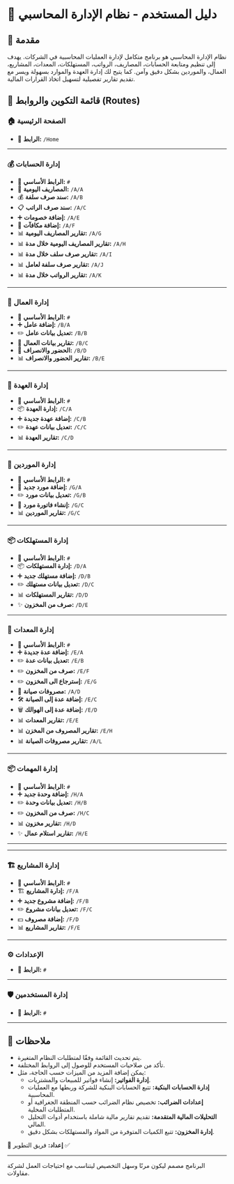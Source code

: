 # 📌 دليل المستخدم - نظام الإدارة المحاسبي

## 🌟 مقدمة

نظام الإدارة المحاسبي هو برنامج متكامل لإدارة العمليات المحاسبية في الشركات. يهدف إلى تنظيم ومتابعة الحسابات، المصاريف، الرواتب، المستهلكات، المعدات، المشاريع، العمال، والموردين بشكل دقيق وآمن. كما يتيح لك إدارة العهدة والموارد بسهولة ويسر مع تقديم تقارير تفصيلية لتسهيل اتخاذ القرارات المالية.

## 📍 قائمة التكوين والروابط (Routes)

### 🏠 الصفحة الرئيسية

- 📌 **الرابط:** `/Home`

---

### 💰 إدارة الحسابات

- 📌 **الرابط الأساسي:** `#`
- 📄 **المصاريف اليومية:** `/A/A`
- 💰 **سند صرف سلفة:** `/A/B`
- 📋 **سند صرف الراتب:** `/A/C`
- ➕ **إضافة خصومات:** `/A/E`
- 🎁 **إضافة مكافآت:** `/A/F`
- 📊 **تقارير المصاريف اليومية:** `/A/G`
- 📊 **تقارير المصاريف اليومية خلال مدة:** `/A/H`
- 📊 **تقارير صرف سلف خلال مدة:** `/A/I`
- 📊 **تقارير صرف سلفة لعامل:** `/A/J`
- 📊 **تقارير الرواتب خلال مدة:** `/A/K`

---

### 👷 إدارة العمال

- 📌 **الرابط الأساسي:** `#`
- ➕ **إضافة عامل:** `/B/A`
- ✏️ **تعديل بيانات عامل:** `/B/B`
- 📑 **تقارير بيانات العمال:** `/B/C`
- 📅 **الحضور والانصراف:** `/B/D`
- 📊 **تقارير الحضور والانصراف:** `/B/E`

---

### 🏦 إدارة العهدة

- 📌 **الرابط الأساسي:** `#`
- 📦 **إدارة العهدة:** `/C/A`
- ➕ **إضافة عهدة جديدة:** `/C/B`
- ✏️ **تعديل بيانات عهدة:** `/C/C`
- 📊 **تقارير العهدة:** `/C/D`

---

### 🚛 إدارة الموردين

- 📌 **الرابط الأساسي:** `#`
- 🏪 **إضافة مورد جديد:** `/G/A`
- ✏️ **تعديل بيانات مورد:** `/G/B`
- 🧾 **إنشاء فاتورة مورد:** `/G/C`
- 📊 **تقارير الموردين:** `/G/C`

---

### 📦 إدارة المستهلكات

- 📌 **الرابط الأساسي:** `#`
- 📦 **إدارة المستهلكات:** `/D/A`
- ➕ **إضافة مستهلك جديد:** `/D/B`
- ✏️ **تعديل بيانات مستهلك:** `/D/C`
- 📊 **تقارير المستهلكات:** `/D/D`
- ✨ **صرف من المخزون:** `/D/E`

---

### 🔧 إدارة المعدات

- 📌 **الرابط الأساسي:** `#`
- ➕ **إضافة عدة جديدة:** `/E/A`
- ✏️ **تعديل بيانات عدة:** `/E/B`
- ✏️ **صرف من المخزون:** `/E/F`
- ✏️ **إسترجاع الى المخزون:** `/E/G`
- 🔧 **مصروفات صيانة:** `/A/D`
- 🛠️ **إضافة عدة إلى الصيانة:** `/E/C`
- 🗑️ **إضافة عدة إلى الهوالك:** `/E/D`
- 📊 **تقارير المعدات:** `/E/E`
- 📊 **تقارير المصروف من المخزن:** `/E/H`
- 📊 **تقارير مصروفات الصيانة:** `/A/L`

---

### 📦 إدارة المهمات

- 📌 **الرابط الأساسي:** `#`
- ➕ **إضافة وحدة جديد:** `/H/A`
- ✏️ **تعديل بيانات وحدة:** `/H/B`
- ✏️ **صرف من المخزون:** `/H/C`
- 📊 **تقارير مخزون:** `/H/D`
- ✨ **تقارير استلام عمال:** `/H/E`

---

---

### 🏗️ إدارة المشاريع

- 📌 **الرابط الأساسي:** `#`
- 🏗️ **إدارة المشاريع:** `/F/A`
- ➕ **إضافة مشروع جديد:** `/F/B`
- ✏️ **تعديل بيانات مشروع:** `/F/C`
- 💵 **إضافة مصروف:** `/F/D`
- 📊 **تقارير المشاريع:** `/F/E`

---

### ⚙️ الإعدادات

- 📌 **الرابط:** `#`

---

### 🛡️ إدارة المستخدمين

- 📌 **الرابط:** `#`

---

## 📖 ملاحظات

- يتم تحديث القائمة وفقًا لمتطلبات النظام المتغيرة.
- تأكد من صلاحيات المستخدم للوصول إلى الروابط المختلفة.
- يمكن إضافة المزيد من الميزات حسب الحاجة، مثل:
  - **إدارة الفواتير:** إنشاء فواتير للمبيعات والمشتريات.
  - **إدارة الحسابات البنكية:** تتبع الحسابات البنكية للشركة وربطها مع العمليات المحاسبية.
  - **إعدادات الضرائب:** تخصيص نظام الضرائب حسب المنطقة الجغرافية أو المتطلبات المحلية.
  - **التحليلات المالية المتقدمة:** تقديم تقارير مالية شاملة باستخدام أدوات التحليل المالي.
  - **إدارة المخزون:** تتبع الكميات المتوفرة من المواد والمستهلكات بشكل دقيق.

📌 **إعداد:** فريق التطوير ✅

---

البرنامج مصمم ليكون مرنًا وسهل التخصيص ليتناسب مع احتياجات العمل لشركة مقاولات.
